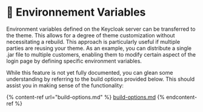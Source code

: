 # 🔧 Environnement Variables

Environment variables defined on the Keycloak server can be transferred to the theme. This allows for a degree of theme customization without necessitating a rebuild. This approach is particularly useful if multiple parties are reusing your theme. As an example, you can distribute a single .jar file to multiple customers, enabling them to modify certain aspect of the login page by defining specific environment variables.

While this feature is not yet fully documented, you can glean some understanding by referring to the build options provided below. This should assist you in making sense of the functionality:



{% content-ref url="build-options.md" %}
[build-options.md](build-options.md)
{% endcontent-ref %}
